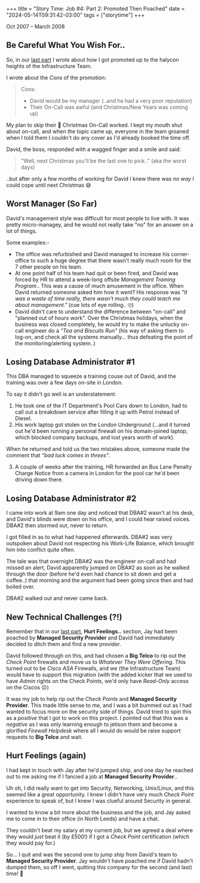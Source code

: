 +++
title = "Story Time: Job #4: Part 2: Promoted Then Poached"
date = "2024-05-14T09:31:42-03:00"
tags = ["storytime"]
+++

Oct 2007 – March 2008

## Be Careful What You Wish For..

So, in our [last part](/blog/2024/04/story-time-job-04-p1-going-back-3rd-line-support/) I wrote about how I got promoted up to the halycon heights of the Infrastructure Team.

I wrote about the *Cons* of the promotion:

> Cons:
> * David would be my manager (..and he had a very poor reputation)
> * Their On-Call was awful (and Christmas/New Years was coming up)

My plan to skip their :christmas_tree: Christmas On-Call worked. I kept my mouth shut about on-call, and when the topic came up, everyone in the team groaned when I told them I couldn't do any cover as I'd already booked the time off.

David, the boss, responded with a wagged finger and a smile and said:

> "Well, next Christmas you'll be the last one to pick.." (aka the worst days)

..but after only a few months of working for David I knew there was *no way* I could cope until next Christmas :smile:

## Worst Manager (So Far)

David's management style was difficult for most people to live with. It was pretty micro-managey, and he would not really take "no" for an answer on a lot of things.

Some examples:-

* The office was refurbished and David managed to increase his corner-office to such a huge degree that there wasn't really much room for the 7 other people on his team.
* At one point half of his team had quit or been fired, and David was forced by HR to attend a week-long offsite *Management Training Program*.. This was a cause of much amusement in the office. When David returned someone asked him how it went? His response was *"It was a waste of time really, there wasn't much they could teach me about management."* (cue lots of eye rolling.. :roll_eyes:)
* David didn't care to understand the difference between "on-call" and "planned out of hours work". Over the Christmas holidays, when the business was closed completely, he would try to make the unlucky on-call engineer do a *"Tea and Biscuits Run"* (his way of asking them to log-on, and check all the systems manually... thus defeating the point of the monitoring/alerting system..)

## Losing Database Administrator #1

This DBA managed to squeeze a training couse out of David, and the training was over a few days on-site in London.

To say it didn't go well is an understatement:

1. He took one of the IT Department's Pool Cars down to London, had to call out a breakdown service after filling it up with Petrol instead of Diesel.
2. His work laptop got stolen on the London Underground (...and it turned out he'd been running a personal firewall on his domain-joined laptop, which blocked company backups, and lost years worth of work).

When he returned and told us the two mistakes above, someone made the comment that *"bad luck comes in threes"*.

3. A couple of weeks after the training, HR forwarded an Bus Lane Penalty Charge Notice from a camera in London for the pool car he'd been driving down there.

## Losing Database Administrator #2

I came into work at 9am one day and noticed that DBA#2 wasn't at his desk, and David's blinds were down on his office, and I could hear raised voices. DBA#2 then stormed out, never to return.

I got filled in as to what had happened afterwards. DBA#2 was very outspoken about David not respecting his Work-Life Balance, which brought him into conflict quite often.

The tale was that overnight DBA#2 was the engineer on-call and had missed an alert, David apparently jumped on DBA#2 as soon as he walked through the door (before he'd even had chance to sit down and get a coffee..) that morning and the argument had been going since then and had boiled over.

DBA#2 walked out and never came back.

## New Technical Challenges (?!)

Remember that in our [last part](/blog/2024/04/story-time-job-04-p1-going-back-3rd-line-support/), **Hurt Feelings..** section, Jay had been poached by **Managed Security Provider** and David had immediately decided to ditch them and find a new provider.

David followed through on this, and had chosen a **Big Telco** to rip out the *Check Point* firewalls and move us to *Whatever They Were Offering*. This turned out to be *Cisco ASA* Firewalls, and we (the Infrastructure Team) would have to support this migration (with the added kicker that we used to have *Admin* rights on the Check Points, we'd only have *Read-Only* access on the Ciscos :frowning_face:)

It was my job to help rip out the *Check Points* and **Managed Security Provider**. This made little sense to me, and I was a bit bummed out as I had wanted to focus more on the security side of things. David tried to spin this as a *positive* that I got to work on this project. I pointed out that this was a *negative* as I was only learning enough to jetison them and become a glorified *Firewall Helpdesk* where all I would do would be raise support requests to **Big Telco** and wait.

## Hurt Feelings (again)

I had kept in touch with Jay after he'd jumped ship, and one day he reached out to me asking me if I fancied a job at **Managed Security Provider**..

Uh oh, I did really want to get into Security, Networking, Unix/Linux, and this seemed like a great opportunity. I knew I didn't have very much *Check Point* experience to speak of, but I knew I was clueful around Security in general.

I wanted to know a bit more about the business and the job, and Jay asked me to come in to their office (in North Leeds) and have a chat.

They couldn't beat my salary at my current job, but we agreed a deal where they would *just* beat it (by £500!) if I got a *Check Point* certification (which they would pay for.)

So... I quit and was the second one to jump ship from David's team to **Managed Security Provider**. Jay wouldn't have poached me if David hadn't dumped them, so off I went, quitting this company for the second (and last) time! :wave:
